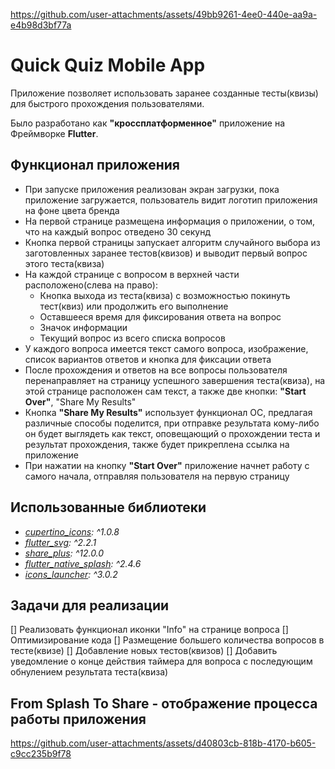 
https://github.com/user-attachments/assets/49bb9261-4ee0-440e-aa9a-e4b98d3bf77a
# Quick Quiz Mobile App

Приложение позволяет использовать заранее созданные тесты(квизы) для быстрого прохождения пользователями.

Было разработано как **"кроссплатформенное"** приложение на Фреймворке **Flutter**.

## Функционал приложения

- При запуске приложения реализован экран загрузки, пока приложение загружается, пользователь видит логотип приложения на фоне цвета бренда
- На первой странице размещена информация о приложении, о том, что на каждый вопрос отведено 30 секунд
- Кнопка первой страницы запускает алгоритм случайного выбора из заготовленных заранее тестов(квизов) и выводит первый вопрос этого теста(квиза)
- На каждой странице с вопросом в верхней части расположено(слева на право):
  - Кнопка выхода из теста(квиза) с возможностью покинуть тест(квиз) или продолжить его выполнение
  - Оставшееся время для фиксирования ответа на вопрос
  - Значок информации
  - Текущий вопрос из всего списка вопросов
- У каждого вопроса имеется текст самого вопроса, изображение, список вариантов ответов и кнопка для фиксации ответа
- После прохождения и ответов на все вопросы пользователя перенаправляет на страницу успешного завершения теста(квиза), на этой странице расположен сам текст, а также две кнопки: **"Start Over"**, "Share My Results"
- Кнопка **"Share My Results"** использует функционал ОС, предлагая различные способы поделится, при отправке результата кому-либо он будет выглядеть как текст, оповещающий о прохождении теста и результат прохождения, также будет прикреплена ссылка на приложение
- При нажатии на кнопку **"Start Over"** приложение начнет работу с самого начала, отправляя пользователя на первую страницу

## Использованные библиотеки

- _[cupertino_icons](https://pub.dev/packages/cupertino_icons): ^1.0.8_
- _[flutter_svg](https://pub.dev/packages/flutter_svg): ^2.2.1_
- _[share_plus](https://pub.dev/packages/share_plus): ^12.0.0_
- _[flutter_native_splash](https://pub.dev/packages/flutter_native_splash): ^2.4.6_
- _[icons_launcher](https://pub.dev/packages/icons_launcher): ^3.0.2_

## Задачи для реализации

[] Реализовать функционал иконки "Info" на странице вопроса
[] Оптимизирование кода
[] Размещение большего количества вопросов в тесте(квизе)
[] Добавление новых тестов(квизов)
[] Добавить уведомление о конце действия таймера для вопроса с последующим обнулением результата теста(квиза)

## From Splash To Share - отображение процесса работы приложения



https://github.com/user-attachments/assets/d40803cb-818b-4170-b605-c9cc235b9f78


